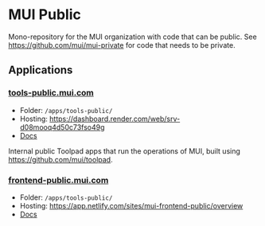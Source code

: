 # MUI Public

Mono-repository for the MUI organization with code that can be public.
See https://github.com/mui/mui-private for code that needs to be private.

## Applications

### [tools-public.mui.com](https://tools-public.mui.com/)

- Folder: `/apps/tools-public/`
- Hosting: https://dashboard.render.com/web/srv-d08mooq4d50c73fso49g
- [Docs](./apps/tools-public/#readme)

Internal public Toolpad apps that run the operations of MUI, built using https://github.com/mui/toolpad.

### [frontend-public.mui.com](https://frontend-public.mui.com/)

- Folder: `/apps/tools-public/`
- Hosting: https://app.netlify.com/sites/mui-frontend-public/overview
- [Docs](./apps/code-infra-dashboard/#readme)
